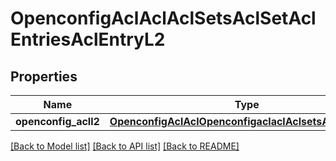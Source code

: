 # OpenconfigAclAclAclSetsAclSetAclEntriesAclEntryL2

## Properties
Name | Type | Description | Notes
------------ | ------------- | ------------- | -------------
**openconfig_acll2** | [**OpenconfigAclAclOpenconfigaclaclAclsetsAclentriesL2**](OpenconfigAclAclOpenconfigaclaclAclsetsAclentriesL2.md) |  | [optional] 

[[Back to Model list]](../README.md#documentation-for-models) [[Back to API list]](../README.md#documentation-for-api-endpoints) [[Back to README]](../README.md)



